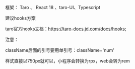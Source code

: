 框架： Taro 、 React 18 、taro-UI、Typescript


建议hooks方案

taro官方hooks文档：https://taro-docs.jd.com/docs/hooks;





注意： 

className后面的引号要用单引号：className='num' 

样式直接以750px就可以，小程序会转换为rpx，web会转为rem


